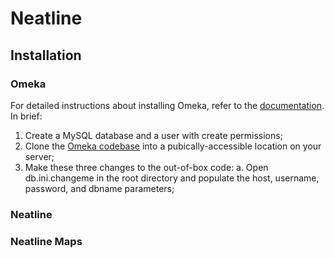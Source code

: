 # Neatline

## Installation

### Omeka

For detailed instructions about installing Omeka, refer to the [documentation][omeka-install-documentation]. In brief:

1. Create a MySQL database and a user with create permissions;
2. Clone the [Omeka codebase][omeka-github] into a pubically-accessible location on your server;
3. Make these three changes to the out-of-box code:
a.  Open db.ini.changeme in the root directory and populate the host, username, password, and dbname parameters;

### Neatline

### Neatline Maps



[omeka-install-documentation]: http://omeka.org/codex/Installation 
[omeka-github]: https://github.com/omeka/Omeka
